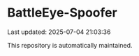 # BattleEye-Spoofer

Last updated: 2025-07-04 21:03:36

This repository is automatically maintained.
